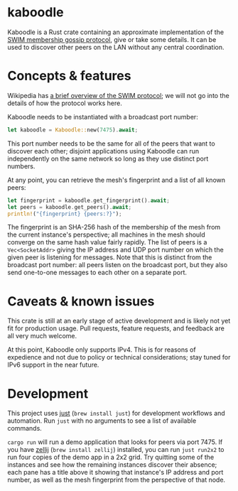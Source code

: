 # kaboodle

Kaboodle is a Rust crate containing an approximate implementation of the [SWIM membership gossip protocol](http://www.cs.cornell.edu/projects/Quicksilver/public_pdfs/SWIM.pdf), give or take some details. It can be used to discover other peers on the LAN without any central coordination.

# Concepts & features

Wikipedia has [a brief overview of the SWIM protocol](https://en.wikipedia.org/wiki/SWIM_Protocol); we will not go into the details of how the protocol works here.

Kaboodle needs to be instantiated with a broadcast port number:

```rust
let kaboodle = Kaboodle::new(7475).await;
```

This port number needs to be the same for all of the peers that want to discover each other; disjoint applications using Kaboodle can run independently on the same network so long as they use distinct port numbers.

At any point, you can retrieve the mesh's fingerprint and a list of all known peers:

```rust
let fingerprint = kaboodle.get_fingerprint().await;
let peers = kaboodle.get_peers().await;
println!("{fingerprint} {peers:?}");
```

The fingerprint is an SHA-256 hash of the membership of the mesh from the current instance's perspective; all machines in the mesh should converge on the same hash value fairly rapidly. The list of peers is a `Vec<SocketAddr>` giving the IP address and UDP port number on which the given peer is listening for messages. Note that this is distinct from the broadcast port number: all peers listen on the broadcast port, but they also send one-to-one messages to each other on a separate port.

# Caveats & known issues

This crate is still at an early stage of active development and is likely not yet fit for production usage. Pull requests, feature requests, and feedback are all very much welcome.

At this point, Kaboodle only supports IPv4. This is for reasons of expedience and not due to policy or technical considerations; stay tuned for IPv6 support in the near future.

# Development

This project uses [just](https://github.com/casey/just) (`brew install just`) for development workflows and automation. Run `just` with no arguments to see a list of available commands.

`cargo run` will run a demo application that looks for peers via port 7475. If you have [zellij](https://zellij.dev) (`brew install zellij`) installed, you can run `just run2x2` to run four copies of the demo app in a 2x2 grid. Try quitting some of the instances and see how the remaining instances discover their absence; each pane has a title above it showing that instance's IP address and port number, as well as the mesh fingerprint from the perspective of that node.
